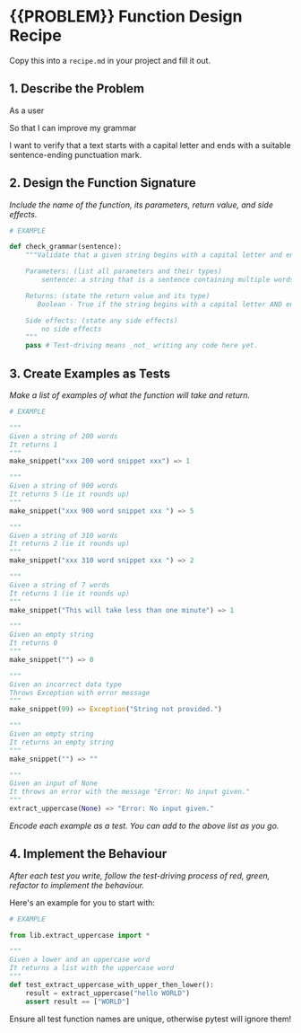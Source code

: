 # {{PROBLEM}} Function Design Recipe

Copy this into a `recipe.md` in your project and fill it out.

## 1. Describe the Problem

As a user

So that I can improve my grammar

I want to verify that a text starts with a capital letter and ends with a suitable sentence-ending punctuation mark.

## 2. Design the Function Signature

_Include the name of the function, its parameters, return value, and side effects._

```python
# EXAMPLE

def check_grammar(sentence):
    """Validate that a given string begins with a capital letter and ends with a suitable punctuation mark.

    Parameters: (list all parameters and their types)
        sentence: a string that is a sentence containing multiple words (e.g. "Today I went to work and spoke to my colleague about xyz.")

    Returns: (state the return value and its type)
       Boolean - True if the string begins with a capital letter AND ends with punctuation, False otherwise.

    Side effects: (state any side effects)
        no side effects
    """
    pass # Test-driving means _not_ writing any code here yet.
```

## 3. Create Examples as Tests

_Make a list of examples of what the function will take and return._

```python
# EXAMPLE

"""
Given a string of 200 words
It returns 1 
"""
make_snippet("xxx 200 word snippet xxx") => 1

"""
Given a string of 900 words
It returns 5 (ie it rounds up)
"""
make_snippet("xxx 900 word snippet xxx ") => 5

"""
Given a string of 310 words
It returns 2 (ie it rounds up)
"""
make_snippet("xxx 310 word snippet xxx ") => 2

"""
Given a string of 7 words
It returns 1 (ie it rounds up)
"""
make_snippet("This will take less than one minute") => 1

"""
Given an empty string
It returns 0
"""
make_snippet("") => 0

"""
Given an incorrect data type
Throws Exception with error message
"""
make_snippet(99) => Exception("String not provided.")

"""
Given an empty string
It returns an empty string
"""
make_snippet("") => ""

"""
Given an input of None
It throws an error with the message "Error: No input given."
"""
extract_uppercase(None) => "Error: No input given."
```
_Encode each example as a test. You can add to the above list as you go._


## 4. Implement the Behaviour

_After each test you write, follow the test-driving process of red, green, refactor to implement the behaviour._

Here's an example for you to start with:

```python
# EXAMPLE

from lib.extract_uppercase import *

"""
Given a lower and an uppercase word
It returns a list with the uppercase word
"""
def test_extract_uppercase_with_upper_then_lower():
    result = extract_uppercase("hello WORLD")
    assert result == ["WORLD"]
```

Ensure all test function names are unique, otherwise pytest will ignore them!
